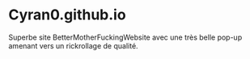 # Cyran0.github.io
Superbe site BetterMotherFuckingWebsite avec une très belle pop-up amenant vers un rickrollage de qualité.
